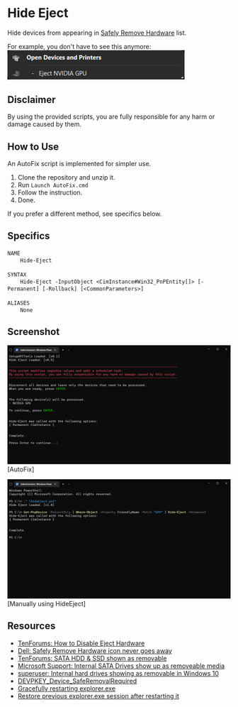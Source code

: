 # Hide Eject

Hide devices from appearing in [Safely Remove Hardware](./img/problem_safeRemoval.png) list.

For example, you don't have to see this anymore:  
<img src="./img/problem_deviceEject.png" width="400"/>

## Disclaimer

By using the provided scripts, you are fully responsible for any harm or damage caused by them.

## How to Use

An AutoFix script is implemented for simpler use.

1. Clone the repository and unzip it.
2. Run `Launch AutoFix.cmd`
3. Follow the instruction.
4. Done.

If you prefer a different method, see specifics below.

## Specifics

```
NAME
    Hide-Eject

SYNTAX
    Hide-Eject -InputObject <CimInstance#Win32_PnPEntity[]> [-Permanent] [-Rollback] [<CommonParameters>]

ALIASES
    None
```

## Screenshot

<img src="./img/AutoFix.png" width="850"/></br>
[AutoFix]

<img src="./img/hideEject_console.jpg" width="850"/></br>
[Manually using HideEject]

## Resources

- [TenForums: How to Disable Eject Hardware](https://www.tenforums.com/drivers-hardware/128529-how-disable-eject-hardware-2.html#post1591718)
- [Dell: Safely Remove Hardware icon never goes away](https://www.dell.com/community/Storage-Drives-Media/Safely-Remove-Hardware-icon-never-goes-away/m-p/3871771#M316664)
- [TenForums: SATA HDD & SSD shown as removable](https://www.tenforums.com/drivers-hardware/103068-sata-hdd-ssd-shown-removable.html#post1277271)
- [Microsoft Support: Internal SATA Drives show up as removeable media](https://support.microsoft.com/en-us/topic/internal-sata-drives-show-up-as-removeable-media-1f806a64-8661-95a6-adc7-ce65a976c8dd)
- [superuser: Internal hard drives showing as removable in Windows 10](https://superuser.com/questions/1010792)
- [DEVPKEY_Device_SafeRemovalRequired](https://learn.microsoft.com/en-us/windows-hardware/drivers/install/devpkey-device-saferemovalrequired)
- [Gracefully restarting explorer.exe](https://stackoverflow.com/questions/46436549)
- [Restore previous explorer.exe session after restarting it](https://superuser.com/a/1770244)
